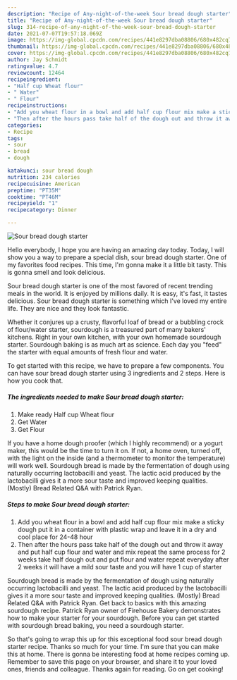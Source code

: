 ```yaml
---
description: "Recipe of Any-night-of-the-week Sour bread dough starter"
title: "Recipe of Any-night-of-the-week Sour bread dough starter"
slug: 314-recipe-of-any-night-of-the-week-sour-bread-dough-starter
date: 2021-07-07T19:57:18.069Z
image: https://img-global.cpcdn.com/recipes/441e8297dba08806/680x482cq70/sour-bread-dough-starter-recipe-main-photo.jpg
thumbnail: https://img-global.cpcdn.com/recipes/441e8297dba08806/680x482cq70/sour-bread-dough-starter-recipe-main-photo.jpg
cover: https://img-global.cpcdn.com/recipes/441e8297dba08806/680x482cq70/sour-bread-dough-starter-recipe-main-photo.jpg
author: Jay Schmidt
ratingvalue: 4.7
reviewcount: 12464
recipeingredient:
- "Half cup Wheat flour"
- " Water"
- " Flour"
recipeinstructions:
- "Add you wheat flour in a bowl and add half cup flour mix make a sticky dough put it in a container with plastic wrap and leave it in a dry and cool place for 24-48 hour"
- "Then after the hours pass take half of the dough out and throw it away and put half cup flour and water and mix repeat the same process for 2 weeks take half dough out and put flour and water repeat everyday after 2 weeks it will have a mild sour taste and you will have 1 cup of starter"
categories:
- Recipe
tags:
- sour
- bread
- dough

katakunci: sour bread dough 
nutrition: 234 calories
recipecuisine: American
preptime: "PT35M"
cooktime: "PT46M"
recipeyield: "1"
recipecategory: Dinner

---
```



![Sour bread dough starter](https://img-global.cpcdn.com/recipes/441e8297dba08806/680x482cq70/sour-bread-dough-starter-recipe-main-photo.jpg)

Hello everybody, I hope you are having an amazing day today. Today, I will show you a way to prepare a special dish, sour bread dough starter. One of my favorites food recipes. This time, I'm gonna make it a little bit tasty. This is gonna smell and look delicious.

Sour bread dough starter is one of the most favored of recent trending meals in the world. It is enjoyed by millions daily. It is easy, it's fast, it tastes delicious. Sour bread dough starter is something which I've loved my entire life. They are nice and they look fantastic.

Whether it conjures up a crusty, flavorful loaf of bread or a bubbling crock of flour/water starter, sourdough is a treasured part of many bakers&#39; kitchens. Right in your own kitchen, with your own homemade sourdough starter. Sourdough baking is as much art as science. Each day you &#34;feed&#34; the starter with equal amounts of fresh flour and water.


To get started with this recipe, we have to prepare a few components. You can have sour bread dough starter using 3 ingredients and 2 steps. Here is how you cook that.

<!--inarticleads1-->

##### The ingredients needed to make Sour bread dough starter:

1. Make ready Half cup Wheat flour
1. Get  Water
1. Get  Flour


If you have a home dough proofer (which I highly recommend) or a yogurt maker, this would be the time to turn it on. If not, a home oven, turned off, with the light on the inside (and a thermometer to monitor the temperature) will work well. Sourdough bread is made by the fermentation of dough using naturally occurring lactobacilli and yeast. The lactic acid produced by the lactobacilli gives it a more sour taste and improved keeping qualities. (Mostly) Bread Related Q&amp;A with Patrick Ryan. 

<!--inarticleads2-->

##### Steps to make Sour bread dough starter:

1. Add you wheat flour in a bowl and add half cup flour mix make a sticky dough put it in a container with plastic wrap and leave it in a dry and cool place for 24-48 hour
1. Then after the hours pass take half of the dough out and throw it away and put half cup flour and water and mix repeat the same process for 2 weeks take half dough out and put flour and water repeat everyday after 2 weeks it will have a mild sour taste and you will have 1 cup of starter


Sourdough bread is made by the fermentation of dough using naturally occurring lactobacilli and yeast. The lactic acid produced by the lactobacilli gives it a more sour taste and improved keeping qualities. (Mostly) Bread Related Q&amp;A with Patrick Ryan. Get back to basics with this amazing sourdough recipe. Patrick Ryan owner of Firehouse Bakery demonstrates how to make your starter for your sourdough. Before you can get started with sourdough bread baking, you need a sourdough starter. 

So that's going to wrap this up for this exceptional food sour bread dough starter recipe. Thanks so much for your time. I'm sure that you can make this at home. There is gonna be interesting food at home recipes coming up. Remember to save this page on your browser, and share it to your loved ones, friends and colleague. Thanks again for reading. Go on get cooking!
